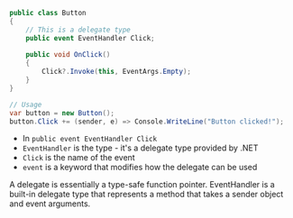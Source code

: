 ```csharp
public class Button
{
    // This is a delegate type
    public event EventHandler Click;
    
    public void OnClick()
    {
        Click?.Invoke(this, EventArgs.Empty);
    }
}

// Usage
var button = new Button();
button.Click += (sender, e) => Console.WriteLine("Button clicked!");
```
- In `public event EventHandler Click`
 - `EventHandler` is the type - it's a delegate type provided by .NET
 - `Click` is the name of the event
 - `event` is a keyword that modifies how the delegate can be used

A delegate is essentially a type-safe function pointer. EventHandler is a built-in delegate type that represents a method that takes a sender object and event arguments.

